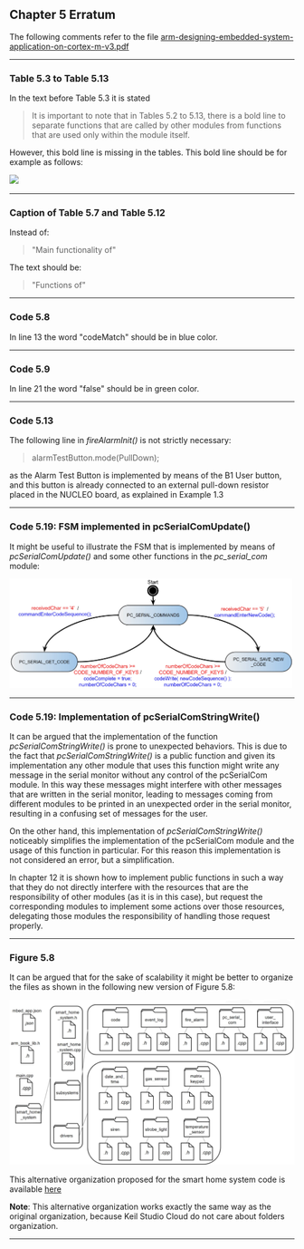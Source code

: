 ## Chapter 5 Erratum

The following comments refer to the file [arm-designing-embedded-system-application-on-cortex-m-v3.pdf](https://armkeil.blob.core.windows.net/developer/Files/pdf/ebook/arm-designing-embedded-system-application-on-cortex-m-v3.pdf)

---

### Table 5.3 to Table 5.13

In the text before Table 5.3 it is stated

> It is important to note that in Tables 5.2 to 5.13, there is a bold line to separate functions that are
called by other modules from functions that are used only within the module itself.

However, this bold line is missing in the tables. This bold line should be for example as follows:

<img src="https://github.com/armBookCodeExamples/Erratum/blob/main/Chapter5/Table%205-3.png" width="600">

---

### Caption of Table 5.7 and Table 5.12

Instead of:

> "Main functionality of"

The text should be:

> "Functions of"

---

### Code 5.8

In line 13 the word "codeMatch" should be in blue color.

---

### Code 5.9

In line 21 the word "false" should be in green color.

---

### Code 5.13

The following line in *fireAlarmInit()* is not strictly necessary:

> alarmTestButton.mode(PullDown); 

as the Alarm Test Button is implemented by means of the B1 User button, and this button is already connected to an external pull-down resistor placed in the NUCLEO board, as explained in Example 1.3

---

### Code 5.19: FSM implemented in pcSerialComUpdate()

It might be useful to illustrate the FSM that is implemented by means of *pcSerialComUpdate()* and some other functions in the *pc_serial_com* module:

<img src="https://github.com/armBookCodeExamples/Erratum/blob/main/Chapter5/FSM%20Figure%20Code%205-19.jpg" width="500">

---

### Code 5.19: Implementation of pcSerialComStringWrite()

It can be argued that the implementation of the function *pcSerialComStringWrite()* is prone to unexpected behaviors. This is due to the fact that *pcSerialComStringWrite()* is a public function and given its implementation any other module that uses this function might write any message in the serial monitor without any control of the pcSerialCom module. In this way these messages might interfere with other messages that are written in the serial monitor, leading to messages coming from different modules to be printed in an unexpected order in the serial monitor, resulting in a confusing set of messages for the user.

On the other hand, this implementation of *pcSerialComStringWrite()* noticeably simplifies the implementation of the pcSerialCom module and the usage of this function in particular. For this reason this implementation is not considered an error, but a simplification.

In chapter 12 it is shown how to implement public functions in such a way that they do not directly interfere with the resources that are the responsibility of other modules (as it is in this case), but request the corresponding modules to implement some actions over those resources, delegating those modules the responsibility of handling those request properly.

---

### Figure 5.8

It can be argued that for the sake of scalability it might be better to organize the files as shown in the following new version of Figure 5.8:

<img src="https://github.com/armBookCodeExamples/Erratum/blob/main/Chapter5/New%20Figure%205-8.jpg" width="700">

This alternative organization proposed for the smart home system code is available [here](https://github.com/alutenberg/subsection_5-4-2)

**Note**: This alternative organization works exactly the same way as the original organization, because Keil Studio Cloud do not care about folders organization.

---
